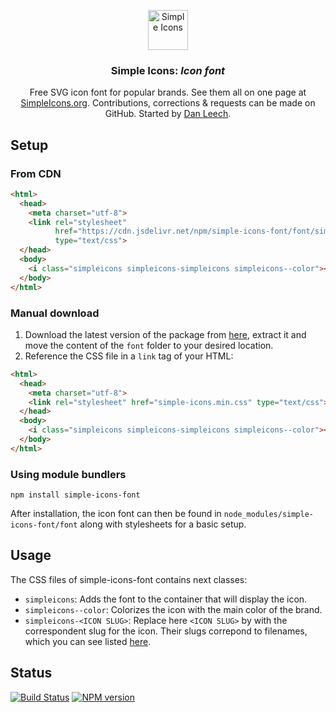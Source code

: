 <p align="center">
<a href="https://simpleicons.org/">
<img src="https://simpleicons.org/icons/simpleicons.svg" alt="Simple Icons" width=64 height=64>
</a>
<h3 align="center">Simple Icons: <em>Icon font</em></h3>
<p align="center">
Free SVG icon font for popular brands. See them all on one page at <a href="https://simpleicons.org">SimpleIcons.org</a>. Contributions, corrections & requests can be made on GitHub. Started by <a href="https://twitter.com/bathtype">Dan Leech</a>.</p>
</p>

## Setup

### From CDN

```html
<html>
  <head>
    <meta charset="utf-8">
    <link rel="stylesheet"
          href="https://cdn.jsdelivr.net/npm/simple-icons-font/font/simple-icons.min.css"
          type="text/css">
  </head>
  <body>
    <i class="simpleicons simpleicons-simpleicons simpleicons--color"></i>
  </body>
</html>
```

### Manual download

1. Download the latest version of the package from
[here][npm-registry-tarball-link], extract it and move the content of the
`font` folder to your desired location. 
1. Reference the CSS file in a `link` tag of your HTML:

```html
<html>
  <head>
    <meta charset="utf-8">
    <link rel="stylesheet" href="simple-icons.min.css" type="text/css">
  </head>
  <body>
    <i class="simpleicons simpleicons-simpleicons simpleicons--color"></i>
  </body>
</html>
```

### Using module bundlers

```
npm install simple-icons-font
```

After installation, the icon font can then be found in
`node_modules/simple-icons-font/font` along with stylesheets for a basic setup.

## Usage

The CSS files of simple-icons-font contains next classes:

- `simpleicons`: Adds the font to the container that will display the icon.
- `simpleicons--color`: Colorizes the icon with the main color of the brand.
- `simpleicons-<ICON SLUG>`: Replace here `<ICON SLUG>` by with the
 correspondent slug for the icon. Their slugs correpond to filenames, which you
 can see listed [here][simple-icons--icons-dir-link]. 

## Status

[![Build Status][build-status-image]][build-status-link]
[![NPM version][npm-version-image]][npm-package-link]

[build-status-image]: https://img.shields.io/github/workflow/status/simple-icons/simple-icons-font/Verify/develop?logo=github
[build-status-link]: https://github.com/simple-icons/simple-icons-font/actions?query=workflow%3AVerify+branch%3Adevelop
[npm-version-image]: https://img.shields.io/npm/v/simple-icons-font?logo=npm
[npm-package-link]: https://www.npmjs.com/package/simple-icons-font
[simple-icons--icons-dir-link]: https://github.com/simple-icons/simple-icons/tree/develop/icons
[npm-registry-tarball-link]: https://registry.npmjs.org/simple-icons-font/-/simple-icons-font-2.0.0.tgz
